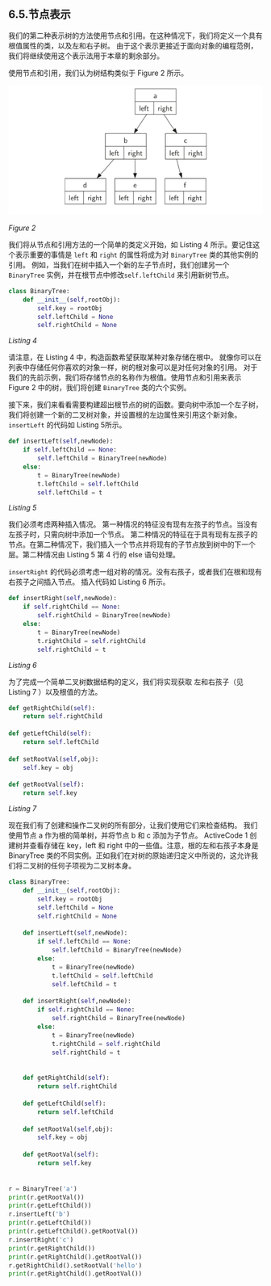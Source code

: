 ## 6.5.节点表示

我们的第二种表示树的方法使用节点和引用。在这种情况下，我们将定义一个具有根值属性的类，以及左和右子树。 由于这个表示更接近于面向对象的编程范例，我们将继续使用这个表示法用于本章的剩余部分。

使用节点和引用，我们认为树结构类似于 Figure 2 所示。

![6.5.节点表示.figure2](assets/6.5.%E8%8A%82%E7%82%B9%E8%A1%A8%E7%A4%BA.figure2.png)

*Figure 2*

我们将从节点和引用方法的一个简单的类定义开始，如 Listing 4 所示。要记住这个表示重要的事情是 `left` 和 `right` 的属性将成为对 `BinaryTree` 类的其他实例的引用。 例如，当我们在树中插入一个新的左子节点时，我们创建另一个 `BinaryTree` 实例，并在根节点中修改`self.leftChild` 来引用新树节点。

```python
class BinaryTree:
    def __init__(self,rootObj):
        self.key = rootObj
        self.leftChild = None
        self.rightChild = None
```

*Listing 4*

请注意，在 Listing 4 中，构造函数希望获取某种对象存储在根中。 就像你可以在列表中存储任何你喜欢的对象一样，树的根对象可以是对任何对象的引用。 对于我们的先前示例，我们将存储节点的名称作为根值。使用节点和引用来表示 Figure 2 中的树，我们将创建 `BinaryTree` 类的六个实例。

接下来，我们来看看需要构建超出根节点的树的函数。要向树中添加一个左子树，我们将创建一个新的二叉树对象，并设置根的左边属性来引用这个新对象。 `insertLeft` 的代码如 Listing 5所示。

```python
def insertLeft(self,newNode):
    if self.leftChild == None:
        self.leftChild = BinaryTree(newNode)
    else:
        t = BinaryTree(newNode)
        t.leftChild = self.leftChild
        self.leftChild = t
```

*Listing 5*

我们必须考虑两种插入情况。 第一种情况的特征没有现有左孩子的节点。当没有左孩子时，只需向树中添加一个节点。 第二种情况的特征在于具有现有左孩子的节点。在第二种情况下，我们插入一个节点并将现有的子节点放到树中的下一个层。第二种情况由 Listing 5 第 4 行的 else 语句处理。

`insertRight` 的代码必须考虑一组对称的情况。没有右孩子，或者我们在根和现有右孩子之间插入节点。 插入代码如 Listing 6 所示。

```python
def insertRight(self,newNode):
    if self.rightChild == None:
        self.rightChild = BinaryTree(newNode)
    else:
        t = BinaryTree(newNode)
        t.rightChild = self.rightChild
        self.rightChild = t
```

*Listing 6*

为了完成一个简单二叉树数据结构的定义，我们将实现获取 左和右孩子（见 Listing 7 ）以及根值的方法。

```python
def getRightChild(self):
    return self.rightChild

def getLeftChild(self):
    return self.leftChild

def setRootVal(self,obj):
    self.key = obj

def getRootVal(self):
    return self.key
```

*Listing 7*

现在我们有了创建和操作二叉树的所有部分，让我们使用它们来检查结构。 我们使用节点 a 作为根的简单树，并将节点 b 和 c 添加为子节点。 ActiveCode 1 创建树并查看存储在 key，left 和 right 中的一些值。注意，根的左和右孩子本身是 BinaryTree 类的不同实例。正如我们在对树的原始递归定义中所说的，这允许我们将二叉树的任何子项视为二叉树本身。

```python
class BinaryTree:
    def __init__(self,rootObj):
        self.key = rootObj
        self.leftChild = None
        self.rightChild = None

    def insertLeft(self,newNode):
        if self.leftChild == None:
            self.leftChild = BinaryTree(newNode)
        else:
            t = BinaryTree(newNode)
            t.leftChild = self.leftChild
            self.leftChild = t

    def insertRight(self,newNode):
        if self.rightChild == None:
            self.rightChild = BinaryTree(newNode)
        else:
            t = BinaryTree(newNode)
            t.rightChild = self.rightChild
            self.rightChild = t


    def getRightChild(self):
        return self.rightChild

    def getLeftChild(self):
        return self.leftChild

    def setRootVal(self,obj):
        self.key = obj

    def getRootVal(self):
        return self.key


r = BinaryTree('a')
print(r.getRootVal())
print(r.getLeftChild())
r.insertLeft('b')
print(r.getLeftChild())
print(r.getLeftChild().getRootVal())
r.insertRight('c')
print(r.getRightChild())
print(r.getRightChild().getRootVal())
r.getRightChild().setRootVal('hello')
print(r.getRightChild().getRootVal())

```
